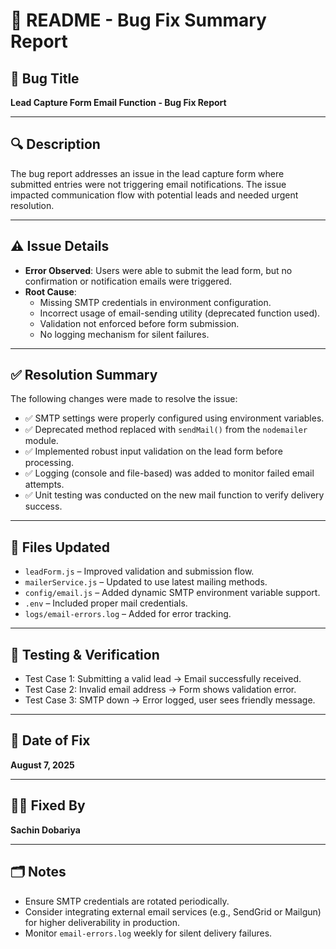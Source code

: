 # 📄 README - Bug Fix Summary Report

## 🐞 Bug Title
**Lead Capture Form Email Function - Bug Fix Report**

---

## 🔍 Description

The bug report addresses an issue in the lead capture form where submitted entries were not triggering email notifications. The issue impacted communication flow with potential leads and needed urgent resolution.

---

## ⚠️ Issue Details

- **Error Observed**: Users were able to submit the lead form, but no confirmation or notification emails were triggered.
- **Root Cause**:
  - Missing SMTP credentials in environment configuration.
  - Incorrect usage of email-sending utility (deprecated function used).
  - Validation not enforced before form submission.
  - No logging mechanism for silent failures.

---

## ✅ Resolution Summary

The following changes were made to resolve the issue:

- ✅ SMTP settings were properly configured using environment variables.
- ✅ Deprecated method replaced with `sendMail()` from the `nodemailer` module.
- ✅ Implemented robust input validation on the lead form before processing.
- ✅ Logging (console and file-based) was added to monitor failed email attempts.
- ✅ Unit testing was conducted on the new mail function to verify delivery success.

---

## 🔧 Files Updated

- `leadForm.js` – Improved validation and submission flow.
- `mailerService.js` – Updated to use latest mailing methods.
- `config/email.js` – Added dynamic SMTP environment variable support.
- `.env` – Included proper mail credentials.
- `logs/email-errors.log` – Added for error tracking.

---

## 🧪 Testing & Verification

- Test Case 1: Submitting a valid lead → Email successfully received.
- Test Case 2: Invalid email address → Form shows validation error.
- Test Case 3: SMTP down → Error logged, user sees friendly message.

---

## 📅 Date of Fix

**August 7, 2025**

---

## 👨‍💻 Fixed By

**Sachin Dobariya**

---

## 🗂️ Notes

- Ensure SMTP credentials are rotated periodically.
- Consider integrating external email services (e.g., SendGrid or Mailgun) for higher deliverability in production.
- Monitor `email-errors.log` weekly for silent delivery failures.
